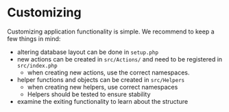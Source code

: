 # Customizing

Customizing application functionality is simple.
We recommend to keep a few things in mind:

- altering database layout can be done in `setup.php`
- new actions can be created in `src/Actions/` and need to be registered in `src/index.php`
    - when creating new actions, use the correct namespaces.
- helper functions and objects can be created in `src/Helpers`
    - when creating new helpers, use correct namespaces
    - Helpers should be tested to ensure stability
- examine the exiting functionality to learn about the structure